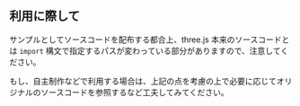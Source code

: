 ## 利用に際して

サンプルとしてソースコードを配布する都合上、three.js 本来のソースコードとは `import` 構文で指定するパスが変わっている部分がありますので、注意してください。

もし、自主制作などで利用する場合は、上記の点を考慮の上で必要に応じてオリジナルのソースコードを参照するなど工夫してみてください。
